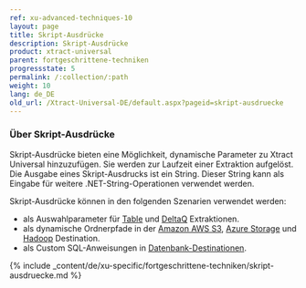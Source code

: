 ```yaml
---
ref: xu-advanced-techniques-10
layout: page
title: Skript-Ausdrücke
description: Skript-Ausdrücke
product: xtract-universal
parent: fortgeschrittene-techniken
progressstate: 5
permalink: /:collection/:path
weight: 10
lang: de_DE
old_url: /Xtract-Universal-DE/default.aspx?pageid=skript-ausdruecke
---
```


### Über Skript-Ausdrücke

Skript-Ausdrücke bieten eine Möglichkeit, dynamische Parameter zu Xtract Universal hinzuzufügen. 
Sie werden zur Laufzeit einer Extraktion aufgelöst.
Die Ausgabe eines Skript-Ausdrucks ist ein String. 
Dieser String kann als Eingabe für weitere .NET-String-Operationen verwendet werden.

Skript-Ausdrücke können in den folgenden Szenarien verwendet werden:
- als Auswahlparameter für [Table](../table/where-bedingung#skript-ausdrücke) und [DeltaQ](../datasource-parameter#skript-ausdrücke) Extraktionen.
- als dynamische Ordnerpfade in der [Amazon AWS S3](../destinationen/amazon_aws_s3#folder), [Azure Storage](../destinationen/azure-storage#folderdestinationen/azure-storage#folder) und [Hadoop](../destinationen/hadoop#hadoop-remote-folder) Destination.
- als Custom SQL-Anweisungen in [Datenbank-Destinationen](../destinationen/#datenbanken--data-warehouses).


{% include _content/de/xu-specific/fortgeschrittene-techniken/skript-ausdruecke.md %}